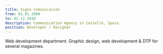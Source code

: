 ```yaml
---
title: Signo Comunicación
from: 01.01.2008
to: 01.12.2010
description: Communication Agency in Castelló, Spain.
position: Developer / Designer
---
```

Web development department. Graphic design, web development & DTP for several magazines.
